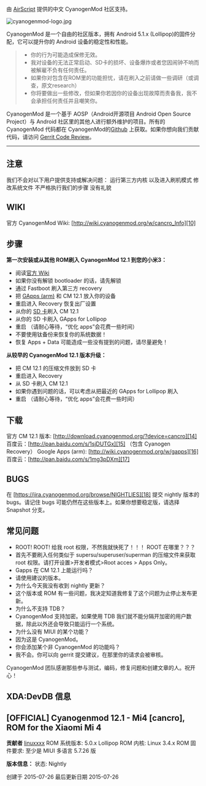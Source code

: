 由 [AirScript][6] 提供的中文 CyanogenMod 社区支持。

![cyanogenmod-logo.jpg][7]

CyanogenMod 是一个自由的社区版本，拥有 Android 5.1.x (Lollipop)的固件分配，它可以提升你的 Android 设备的稳定性和性能。

> * 你的行为可能造成保修无效。
> * 我对设备的无法正常启动、SD卡的损坏、设备爆炸或者您因闹钟不响而被解雇不负有任何责任。
> * 如果你对包含在ROM里的功能担忧，请在刷入之前请做一些调研（或调查，原文research）
> * 你将要做出一些修改，但如果你若因你的设备出现故障而责备我，我不会承担任何责任并且嘲笑你。

CyanogenMod 是一个基于 AOSP（Android开源项目 Android Open Source Project）与 Android 社区里的其他人进行额外维护的项目。所有的 CyanogenMod 代码都在 CyanogenMod的[Github][8] 上获取。如果你想向我们贡献代码，请访问 [Gerrit Code Review][9]。


----------


注意
---
我们不会对以下用户提供支持或解决问题：
运行第三方内核
以及进入刷机模式
修改系统文件
不严格执行我们的步骤
没有礼貌

WIKI
----

官方 CyanogenMod Wiki: [http://wiki.cyanogenmod.org/w/cancro_Info][10]

步骤
--

**第一次安装或从其他 ROM刷入 CyanogenMod 12.1 到您的小米3：**

 - 阅读[官方 Wiki][11]
 - 如果你没有解锁 bootloader 的话，请先解锁
 - 通过 Fastboot 刷入第三方 recovery
 - 把 [GApps (arm)][12] 和 CM 12.1 放入你的设备
 - 重启进入 Recovery 恢复出厂设置
 - 从你的 [SD 卡][13]刷入 CM 12.1
 - 从你的 SD 卡刷入 GApps for Lollipop
 - 重启 （请耐心等待，“优化 apps”会花费一些时间）
 - 不要使用钛备份来恢复你的系统数据！
 - 恢复 Apps + Data 可能造成一些没有提到的问题，请尽量避免！

**从较早的 CyanogenMod 12.1 版本升级：**
 - 把 CM 12.1 的压缩文件放到 SD 卡
 - 重启进入 Recovery
 - 从 SD 卡刷入 CM 12.1
 - 如果你遇到问题的话，可以考虑从把最近的 GApps for Lollipop 刷入
 - 重启 （请耐心等待，“优化 apps”会花费一些时间）

下载
---

官方 CM 12.1 版本: [http://download.cyanogenmod.org/?device=cancro][14]
百度云：[http://pan.baidu.com/s/1sjDUTGx][15] （包含 Cyanogen Recovery）
Google Apps (arm): [http://wiki.cyanogenmod.org/w/gapps][16]
百度云：[http://pan.baidu.com/s/1mg3pDXm][17]

BUGS
----

在 [https://jira.cyanogenmod.org/browse/NIGHTLIES][18] 提交 nightly 版本的 bugs。请记住 bugs 可能仍然在这些版本上。如果你想要稳定版，请选择 Snapshot 分支。

常见问题
----

 - ROOT! ROOT! 给我 root 权限，不然我就快死了！！！ ROOT 在哪里？？？
 - 首先不要刷入任何类似于 supersu/superuser/superman 的压缩文件来获取 root 权限。请打开设置>开发者模式>Root  acces > Apps Only。
 - Gapps 在 CM 12.1 上能运行吗？
 - 请使用建议的版本。
 - 为什么今天我没有收到 nightly 更新？
 - 这个版本或 ROM 有一些问题，我决定知道我修复了这个问题为止停止发布更新。
 - 为什么不支持 TDB？
 - CyanogenMod 支持加密。如果使用 TDB 我们就不能分隔开加密的用户数据，除此以外还会导致只能运行一个系统。
 - 为什么没有 MIUI 的某个功能？
 - 因为这是 CyanogenMod。
 - 你会添加某个非 CyanogenMod 的功能吗？
 - 我不会。你可以向 gerrit 提交建议，在那里你的请求会被审核。

CyanogenMod 团队感谢那些参与测试，编码，修复问题和创建文章的人。祝开心！

XDA:DevDB 信息
---------------------

[OFFICIAL] Cyanogenmod 12.1 - Mi4 [cancro], ROM for the Xiaomi Mi 4
-------------------------------------------------------------------

**贡献者**
[linuxxxx][19]
ROM 系统版本: 5.0.x Lollipop
ROM 内核: Linux 3.4.x
ROM 固件要求: 至少是 MIUI 多语言 5.7.26 版

**版本信息：**
状态: Nightly

创建于 2015-07-26
最后更新日期 2015-07-26



  [6]: https://www.airscr.com/
  [7]: https://dn-airscr.qbox.me/2015/08/2964752827.png
  [8]: https://github.com/CyanogenMod
  [9]: http://review.cyanogenmod.org/
  [10]: http://wiki.cyanogenmod.org/w/cancro_Info
  [11]: https://wiki.cyanogenmod.org/w/Cancro_Info
  [12]: https://wiki.cyanogenmod.org/w/Google_Apps
  [13]: http://viglink.pgpartner.com/rd.php?r=814&m=1099149112&q=n&rdgt=1439828024&it=1440260024&et=1440432824&priceret=8.01&pg=~~3&k=241a7c323155ea01274b0f73b4ea903e&source=feed&url=http%3A%2F%2Fc%2Eaffil%2Ewalmart%2Ecom%2Ft%2Fcsepg01%3Fl%3Dhttp%253A%252F%252Fwww%2Ewalmart%2Ecom%252Fip%252FUnirex-MicroSD-High-Capacity-Card-4GB-Class-4-with-SD-Adapter%252F43743321%253Fwmlspartner%253Dpricegrabber%2Ecom%2526affcmpid%253D2919630514%2526tmode%253D0000%2526bcfg%253D00a4367205b76052a26ec27645e379fa%2526veh%253Dcse&st=feed&mt=~~~~~~~~n~~~
  [14]: http://download.cyanogenmod.org/?device=cancro
  [15]: http://pan.baidu.com/s/1sjDUTGx
  [16]: http://wiki.cyanogenmod.org/w/gapps
  [17]: http://pan.baidu.com/s/1mg3pDXm
  [18]: https://jira.cyanogenmod.org/browse/NIGHTLIES
  [19]: http://forum.xda-developers.com/member.php?u=5451053
  [20]: http://www.airscr.com/
  [21]: http://forum.xda-developers.com/mi-4/orig-development/official-cyanogenmod-12-1-mi4-t3165625